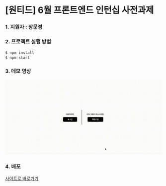 # [원티드] 6월 프론트엔드 인턴십 사전과제

### 1. 지원자 : 장문정

### 2. 프로젝트 실행 방법

```
$ npm install
$ npm start
```

### 3. 데모 영상

![미리보기](./%EC%9B%90%ED%8B%B0%EB%93%9C_%ED%94%84%EB%A6%AC%EC%98%A8%EB%B3%B4%EB%94%A9_%EC%9D%B8%ED%84%B4%EC%8B%AD_%EC%82%AC%EC%A0%84%EA%B3%BC%EC%A0%9C_%EC%9E%A5%EB%AC%B8%EC%A0%95.gif)

### 4. 배포

[사이트로 바로가기](https://wanted-pre-onboarding-frontend-gamangee.vercel.app/)

